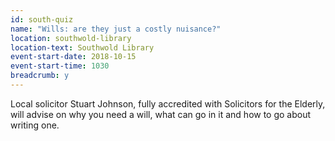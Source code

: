 ```yaml
---
id: south-quiz
name: "Wills: are they just a costly nuisance?"
location: southwold-library
location-text: Southwold Library
event-start-date: 2018-10-15
event-start-time: 1030
breadcrumb: y
---
```


Local solicitor Stuart Johnson, fully accredited with Solicitors for the Elderly, will advise on why you need a will, what can go in it and how to go about writing one.
